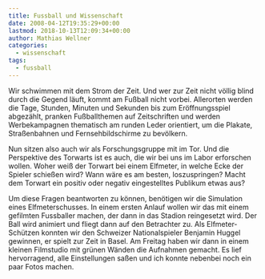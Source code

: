 ```yaml
---
title: Fussball und Wissenschaft
date: 2008-04-12T19:35:29+00:00
lastmod: 2018-10-13T12:09:34+00:00
author: Mathias Wellner
categories:
  - wissenschaft
tags:
  - fussball
---
```

Wir schwimmen mit dem Strom der Zeit. Und wer zur Zeit nicht völlig blind durch die Gegend läuft, kommt am Fußball nicht vorbei. Allerorten werden die Tage, Stunden, Minuten und Sekunden bis zum Eröffnungsspiel abgezählt, pranken Fußballthemen auf Zeitschriften und werden Werbekampagnen thematisch am runden Leder orientiert, um die Plakate, Straßenbahnen und Fernsehbildschirme zu bevölkern.

Nun sitzen also auch wir als Forschungsgruppe mit im Tor. Und die Perspektive des Torwarts ist es auch, die wir bei uns im Labor erforschen wollen. Woher weiß der Torwart bei einem Elfmeter, in welche Ecke der Spieler schießen wird? Wann wäre es am besten, loszuspringen? Macht dem Torwart ein positiv oder negativ eingestelltes Publikum etwas aus?

Um diese Fragen beantworten zu können, benötigen wir die Simulation eines Elfmeterschusses. In einem ersten Anlauf wollen wir das mit einem gefilmten Fussballer machen, der dann in das Stadion reingesetzt wird. Der Ball wird animiert und fliegt dann auf den Betrachter zu. Als Elfmeter-Schützen konnten wir den Schweizer Nationalspieler Benjamin Huggel gewinnen, er spielt zur Zeit in Basel. Am Freitag haben wir dann in einem kleinen Filmstudio mit grünen Wänden die Aufnahmen gemacht. Es lief hervorragend, alle Einstellungen saßen und ich konnte nebenbei noch ein paar Fotos machen.
